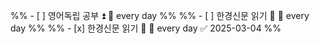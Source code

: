 %% - [ ] 영어독립 공부 ⏫ 🔁 every day %%
%% - [ ] 한경신문 읽기 🔼 🔁 every day %%
%% - [x] 한경신문 읽기 🔼 🔁 every day ✅ 2025-03-04 %%
